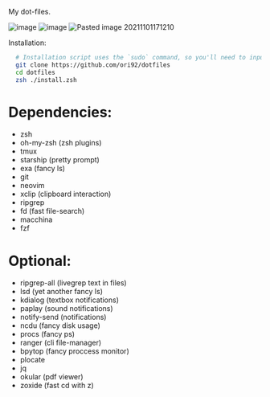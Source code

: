 My dot-files.

![image](https://user-images.githubusercontent.com/35110056/184905468-dec77542-98fc-4386-8179-00bf037449fe.png)
![image](https://user-images.githubusercontent.com/35110056/184906157-60c8f6f4-6a0e-4f9d-b7a0-4a4a82658210.png)
![Pasted image 20211101171210](https://user-images.githubusercontent.com/35110056/179995707-721bf567-5871-4fce-b01a-f85c86a93811.png)

Installation:
```bash
  # Installation script uses the `sudo` command, so you'll need to input your password when asked.. 
  git clone https://github.com/ori92/dotfiles
  cd dotfiles
  zsh ./install.zsh

```

# Dependencies:

* zsh
* oh-my-zsh (zsh plugins)
* tmux
* starship (pretty prompt)
* exa (fancy ls)
* git
* neovim
* xclip (clipboard interaction)
* ripgrep
* fd (fast file-search)
* macchina
* fzf
  
# Optional:

* ripgrep-all (livegrep text in files) 
* lsd (yet another fancy ls)
* kdialog (textbox notifications)
* paplay  (sound notifications)
* notify-send (notifications)
* ncdu (fancy disk usage)
* procs (fancy ps)
* ranger (cli file-manager)
* bpytop (fancy proccess monitor)
* plocate
* jq
* okular (pdf viewer)
* zoxide (fast cd with z)
